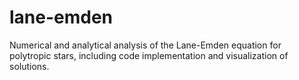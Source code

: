 # lane-emden
Numerical and analytical analysis of the Lane-Emden equation for polytropic stars, including code implementation and visualization of solutions.
